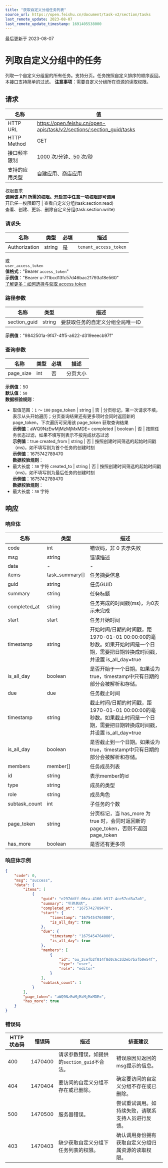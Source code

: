 ```yaml
---
title: "获取自定义分组任务列表"
source_url: https://open.feishu.cn/document/task-v2/section/tasks
last_remote_update: 2023-08-07
last_remote_update_timestamp: 1691405538000
---
```

最后更新于 2023-08-07

# 列取自定义分组中的任务

列取一个自定义分组里的所有任务。支持分页。任务按照自定义排序的顺序返回。本接口支持简单的过滤。
**注意事项**：需要自定义分组所在资源的读取权限。

## 请求
名称 | 值
---|---
HTTP URL | https://open.feishu.cn/open-apis/task/v2/sections/:section_guid/tasks
HTTP Method | GET
接口频率限制 | [1000 次/分钟、50 次/秒](https://open.feishu.cn/document/ukTMukTMukTM/uUzN04SN3QjL1cDN)
支持的应用类型 | 自建应用、商店应用
权限要求  
            **调用该 API 所需的权限。开启其中任意一项权限即可调用**  
            开启任一权限即可 | 查看自定义分组(task:section:read)  
            查看、创建、更新、删除自定义分组(task:section:write)

### 请求头

名称 | 类型 | 必填 | 描述
--- | --- | --- | ---
Authorization | string | 是 | `tenant_access_token`  
或  
`user_access_token`  
**值格式**："Bearer `access_token`"  
**示例值**："Bearer u-7f1bcd13fc57d46bac21793a18e560"  
[了解更多：如何选择与获取 access token](https://open.feishu.cn/document/uAjLw4CM/ugTN1YjL4UTN24CO1UjN/trouble-shooting/how-to-choose-which-type-of-token-to-use)

### 路径参数

名称 | 类型 | 描述
--- | --- | ---
section_guid | string | 要获取任务的自定义分组全局唯一ID  
**示例值**："9842501a-9f47-4ff5-a622-d319eeecb97f"

### 查询参数

名称 | 类型 | 必填 | 描述
--- | --- | --- | ---
page_size | int | 否 | 分页大小  
**示例值**：50  
**默认值**：`50`  
**数据校验规则**：  
- 取值范围：`1` ～ `100`
page_token | string | 否 | 分页标记，第一次请求不填，表示从头开始遍历；分页查询结果还有更多项时会同时返回新的 page_token，下次遍历可采用该 page_token 获取查询结果  
**示例值**：aWQ9NzEwMjMzMjMxMDE=
completed | boolean | 否 | 按照任务状态过滤，如果不填写则表示不按完成状态过滤  
**示例值**：true
created_from | string | 否 | 按照创建时间筛选的起始时间戳（ms)，如不填写则为首个任务的创建时刻  
**示例值**：1675742789470  
**数据校验规则**：  
- 最大长度：`30` 字符
created_to | string | 否 | 按照创建时间筛选的起始时间戳（ms)，如不填写则为最后任务的创建时刻  
**示例值**：1675742789470  
**数据校验规则**：  
- 最大长度：`30` 字符

## 响应

### 响应体

名称 | 类型 | 描述
--- | --- | ---
code | int | 错误码，非 0 表示失败
msg | string | 错误描述
data | \- | \-
items | task_summary\[\] | 任务摘要信息
guid | string | 任务GUID
summary | string | 任务标题
completed_at | string | 任务完成的时间戳(ms)，为0表示未完成
start | start | 任务开始时间
timestamp | string | 开始时间/日期的时间戳，距1970-01-01 00:00:00的毫秒数。如果开始时间是一个日期，需要把日期转换成时间戳，并设置 is_all_day=true
is_all_day | boolean | 是否开始于一个日期。如果设为true，timestamp中只有日期的部分会被解析和存储。
due | due | 任务截止时间
timestamp | string | 截止时间/日期的时间戳，距1970-01-01 00:00:00的毫秒数。如果截止时间是一个日期，需要把日期转换成时间戳，并设置 is_all_day=true
is_all_day | boolean | 是否截止到一个日期。如果设为true，timestamp中只有日期的部分会被解析和存储。
members | member\[\] | 任务成员列表
id | string | 表示member的id
type | string | 成员的类型
role | string | 成员角色
subtask_count | int | 子任务的个数
page_token | string | 分页标记，当 has_more 为 true 时，会同时返回新的 page_token，否则不返回 page_token
has_more | boolean | 是否还有更多项

### 响应体示例
```json
{
    "code": 0,
    "msg": "success",
    "data": {
        "items": [
            {
                "guid": "e297ddff-06ca-4166-b917-4ce57cd3a7a0",
                "summary": "年终总结",
                "completed_at": "1675742789470",
                "start": {
                    "timestamp": "1675454764000",
                    "is_all_day": true
                },
                "due": {
                    "timestamp": "1675454764000",
                    "is_all_day": true
                },
                "members": [
                    {
                        "id": "ou_2cefb2f014f8d0c6c2d2eb7bafb0e54f",
                        "type": "user",
                        "role": "editor"
                    }
                ],
                "subtask_count": 1
            }
        ],
        "page_token": "aWQ9NzEwMjMzMjMxMDE=",
        "has_more": true
    }
}
```

### 错误码

HTTP状态码 | 错误码 | 描述 | 排查建议
--- | --- | --- | ---
400 | 1470400 | 请求参数错误，如提供的`section_guid`不合法。 | 错误原因见返回的msg提示的信息。
404 | 1470404 | 要访问的自定义分组不存在或已删除。 | 确定要访问的自定义分组不存在或已删除。
500 | 1470500 | 服务器错误。 | 尝试重试调用。如持续失败，请联系支持人员进行反馈。
403 | 1470403 | 缺少获取自定义分组下任务列表的权限。 | 确认调用身份拥有获取自定义分组归属资源的读取权限。
